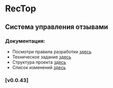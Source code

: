 # RecTop

## Система управления отзывами

### Документация:

- Посмотри правила разработки [здесь](docs/git-workflow.md)
- Техническое задание [здесь](docs/technical_requirements.md)
- Структура проекта [здесь](docs/struct_project.md)
- Список изменений [здесь](CHANGELOG.md)

### [v0.0.43]

